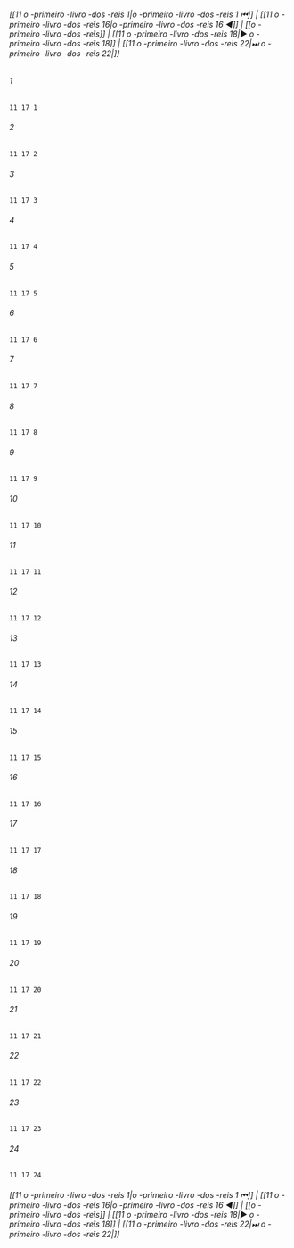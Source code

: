 
###### [[11 o -primeiro -livro -dos -reis 1|o -primeiro -livro -dos -reis 1 ⏮]] | [[11 o -primeiro -livro -dos -reis 16|o -primeiro -livro -dos -reis 16 ◀]] | [[o -primeiro -livro -dos -reis]] | [[11 o -primeiro -livro -dos -reis 18|▶ o -primeiro -livro -dos -reis 18]] | [[11 o -primeiro -livro -dos -reis 22|⏭ o -primeiro -livro -dos -reis 22|]]

###### 1
``` verse
11 17 1 
```
###### 2
``` verse
11 17 2 
```
###### 3
``` verse
11 17 3 
```
###### 4
``` verse
11 17 4 
```
###### 5
``` verse
11 17 5 
```
###### 6
``` verse
11 17 6 
```
###### 7
``` verse
11 17 7 
```
###### 8
``` verse
11 17 8 
```
###### 9
``` verse
11 17 9 
```
###### 10
``` verse
11 17 10 
```
###### 11
``` verse
11 17 11 
```
###### 12
``` verse
11 17 12 
```
###### 13
``` verse
11 17 13 
```
###### 14
``` verse
11 17 14 
```
###### 15
``` verse
11 17 15 
```
###### 16
``` verse
11 17 16 
```
###### 17
``` verse
11 17 17 
```
###### 18
``` verse
11 17 18 
```
###### 19
``` verse
11 17 19 
```
###### 20
``` verse
11 17 20 
```
###### 21
``` verse
11 17 21 
```
###### 22
``` verse
11 17 22 
```
###### 23
``` verse
11 17 23 
```
###### 24
``` verse
11 17 24 
```

###### [[11 o -primeiro -livro -dos -reis 1|o -primeiro -livro -dos -reis 1 ⏮]] | [[11 o -primeiro -livro -dos -reis 16|o -primeiro -livro -dos -reis 16 ◀]] | [[o -primeiro -livro -dos -reis]] | [[11 o -primeiro -livro -dos -reis 18|▶ o -primeiro -livro -dos -reis 18]] | [[11 o -primeiro -livro -dos -reis 22|⏭ o -primeiro -livro -dos -reis 22|]]

